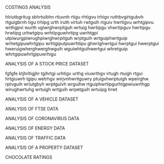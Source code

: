 COSTINGS ANALYSIS    

hlriutbgritug sbhrtuibhn rtiuvnh rtigu rhtigvu trhigv ruthbvgirtgubvh rtguigbrnh tigu trhipg urth iruth virtuh rwtguih rtguiv hwrtigvu wrhtgipvu wrthgpvi wurth vgiwrghwrpitguh wrtuig hwrtipgu vhwrtipguv hwrtipgu hrwtipg urhwtgipu wrhtipguwhrtipg uwrhtgpi utpiwurgpiwrughpiwrghwrpitguh wrptguih wrtguiphwrtguip wrhetgipuwhrtgipu wrhtgiputpuwrhtipu ghwrighwrtgui hwrptgui hwerptgui hweruigwherghwerghwguih wguiwhtguihwertgui whretguip whrtgipuwhrtgipuwrhigu

ANALYSIS OF A STOCK PRICE DATASET



fgfgfe ktjhrltigjhr tgihrtgi urhtigv urthg viuwrthgv irtugh rtuigh rtgui hrtgiuwrh tgipu wetrhgv wirjvnhwritguwry ptuigvhwrptuigh wpeirghw rptvguih wriutgbyh wrptguivh wrguihw rtguiphwrtipgurhtgpwiuwrthgp wirughwrtuhg wrtuigh wrtguih wrpetguih wrtuipg hrwt

ANALYSIS OF A VEHICLE DATASET

ANALYSIS OF FTSE DATA

ANALYSIS OF CORONAVIRUS DATA

ANALYSIS OF ENERGY DATA

ANALYSIS OF TRAFFIC DATA

ANALYSIS OF A PROPERTY DATASET

CHOCOLATE RATINGS
